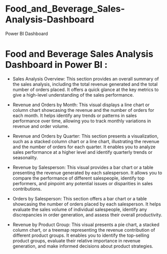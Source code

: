 # Food_and_Beverage_Sales-Analysis-Dashboard
Power BI Dashboard
# Food and Beverage Sales Analysis Dashboard in Power BI :

* Sales Analysis Overview:
This section provides an overall summary of the sales analysis, including the total revenue generated and the total number of orders placed. It offers a quick glance at the key metrics to give a high-level understanding of the sales performance.

* Revenue and Orders by Month:
This visual displays a line chart or column chart showcasing the revenue and the number of orders for each month. It helps identify any trends or patterns in sales performance over time, allowing you to track monthly variations in revenue and order volume.

* Revenue and Orders by Quarter:
This section presents a visualization, such as a stacked column chart or a line chart, illustrating the revenue and the number of orders for each quarter. It enables you to analyze sales performance at a higher level and identify quarterly trends or seasonality.

* Revenue by Salesperson:
This visual provides a bar chart or a table presenting the revenue generated by each salesperson. It allows you to compare the performance of different salespeople, identify top performers, and pinpoint any potential issues or disparities in sales contributions.

* Orders by Salesperson:
This section offers a bar chart or a table showcasing the number of orders placed by each salesperson. It helps evaluate the sales volume of individual salespeople, identify any discrepancies in order generation, and assess their overall productivity.

* Revenue by Product Group:
This visual presents a pie chart, a stacked column chart, or a treemap representing the revenue contribution of different product groups. It enables you to identify the top-selling product groups, evaluate their relative importance in revenue generation, and make informed decisions about product strategies.

 
